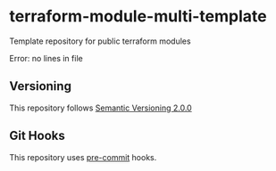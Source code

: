 # terraform-module-multi-template

Template repository for public terraform modules

<!-- BEGINNING OF PRE-COMMIT-TERRAFORM DOCS HOOK -->
Error: no lines in file
<!-- END OF PRE-COMMIT-TERRAFORM DOCS HOOK -->

## Versioning
This repository follows [Semantic Versioning 2.0.0](https://semver.org/)

## Git Hooks
This repository uses [pre-commit](https://pre-commit.com/) hooks.
